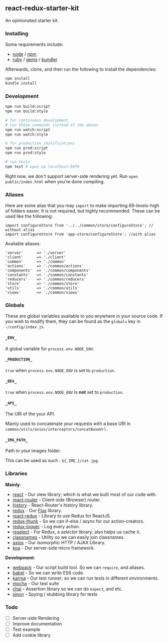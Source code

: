 ## react-redux-starter-kit
An opinionated starter kit.

### Installing
Some requirements include:
- [node](nodejs.org) / [npm](npmjs.com)
- [ruby](ruby-lang.org) / [gems](rubygems.org) / [bundler](bundler.io)

Afterwards, clone, and then run the following to install the dependencies:
```bash
npm install
bundle install
```

### Development
```bash
npm run build:script
npm run build:style

# for continuous development,
# run these commands instead of the above:
npm run watch:script
npm run watch:style

# for production (minification)
npm run prod:script
npm run prod:style

# run tests
npm test # open up localhost:9876
```

Right now, we don't support server-side rendering yet. Run `open public/index.html` when you're done compiling.

### Aliases
Here are some alias that you may `import` to make importing 69-levels-high of folders easier. It is not required, but highly recommended. These can be used like the following:
```es6
import configureStore from '../../common/store/configureStore'; // without alias
import configureStore from 'app-store/configureStore'; //with alias
```

Available aliases:
```
'server'      => './server'
'client'      => './client'
'common'      => './common'
'actions'     => './common/actions'
'components'  => './common/components'
'constants'   => './common/constants'
'reducers'    => './common/reducers'
'store'       => './common/store'
'utils'       => './common/utils'
'views'       => './common/views'
```

### Globals
These are global variables available to you anywhere in your source code. If you wish to modify them, they can be found as the `globals` key in `~/config/index.js`.

#### `_ENV_`
A global variable for `process.env.NODE_ENV`.

#### `_PRODUCTION_`
`true` when `process.env.NODE_ENV` is set to `production`.

#### `_DEV_`
`true` when `process.env.NODE_ENV` is **not** set to `production`.

#### `_API_`
The URI of the your API.

Mainly used to concatenate your requests with a base URI in `common/utils/axios/interceptors/concatBaseUrl`.

#### `_IMG_PATH_`
Path to your images folder.

This can be used as such : ````${_IMG_}/cat.jpg````.

### Libraries
**Mainly**:
- [react](http://facebook.github.io/react) - Our view library; which is what we built most of our code with.
- [react-router](http://rackt.github.io/react-router) - Client-side (Browser) router.
- [history](http://rackt.github.io/history) - React-Router's history library.
- [redux](http://rackt.github.io/redux) - Our [Flux](http://facebook.github.io/redux) library.
- [react-redux](http://github.com/gaearon/react-redux) - Library to use Redux for ReactJS.
- [redux-thunk](http://github.com/gaearon/redux-thunk) - So we can if-else / async for our action-creators.
- [redux-logger](http://github.com/fcomb/redux-logger) - Log every action.
- [reselect](http://github.com/faassen/reselect) - For Redux, a *selector* library; also helps us cache it.
- [classnames](http://github.com/JedWatson/classnames) - Utility so we can easily join classnames.
- [axios](https://github.com/mzabriskie/axios) - Our *isomorphic* HTTP / AJAX Library.
- [koa](http://koajs.com) - Our server-side micro framework.

**Development**:
- [webpack](http://webpack.github.io) - Our script build tool. So we can `require`, and aliases.
- [babel](http://babeljs.io) - So we can write ES6 code.
- [karma](http://karma-runner.github.io/) - Our test runner; so we can run tests in different environments.
- [mocha](http://mochajs.org) - Our test suite
- [chai](chaijs.com) - Assertion library so we can do `expect`, and etc.
- [sinon](sinonjs.org) - Spying / stubbing library for tests

### Todo
- [ ] Server-side Rendering
- [ ] Improve documentation
- [ ] Test example
- [ ] Add cookie library
